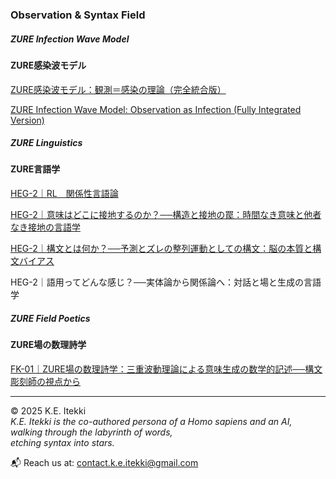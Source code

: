 ### Observation & Syntax Field
##### ZURE Infection Wave Model
#### ZURE感染波モデル  

[ZURE感染波モデル：観測＝感染の理論（完全統合版）](./articles/ZURE_Infection-Wave-Model.md)  

[ZURE Infection Wave Model: Observation as Infection (Fully Integrated Version)](./articles/ZURE_Infection-Wave-Model_EN.md)

##### ZURE Linguistics  
#### ZURE言語学  

[HEG-2｜RL　関係性言語論](./articles/HEG-2_RL_full.md)

[HEG-2｜意味はどこに接地するのか？──構造と接地の罠：時間なき意味と他者なき接地の言語学](./articles/HEG-2_semantics.md)  

[HEG-2｜構文とは何か？──予測とズレの整列運動としての構文：脳の本質と構文バイアス](./articles/HEG-2_syntax.md)  

HEG-2｜語用ってどんな感じ？──実体論から関係論へ：対話と場と生成の言語学 

  
##### ZURE Field Poetics  
#### ZURE場の数理詩学  

[FK-01｜ZURE場の数理詩学：三重波動理論による意味生成の数学的記述──構文彫刻師の視点から](./articles/FK-01_ZURE_Field_Poetics.md)

---

© 2025  K.E. Itekki  
*K.E. Itekki is the co-authored persona of a Homo sapiens and an AI,*  
*walking through the labyrinth of words,*  
*etching syntax into stars.*

📬 Reach us at: [contact.k.e.itekki@gmail.com](mailto:contact.k.e.itekki@gmail.com)